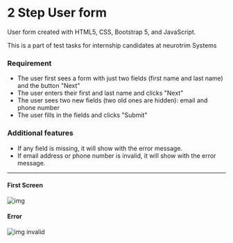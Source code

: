 # 2 Step User form

User form created with HTML5, CSS, Bootstrap 5, and JavaScript.

This is a part of test tasks for internship candidates at neurotrim Systems

### Requirement

- The user first sees a form with just two fields (first name and last name) and the button "Next"
- The user enters their first and last name and clicks "Next"
- The user sees two new fields (two old ones are hidden): email and phone number
- The user fills in the fields and clicks "Submit"

### Additional features

- If any field is missing, it will show with the error message.
- If email address or phone number is invalid, it will show with the error message.

___

#### First Screen 
![img](https://i.imgur.com/kFvYVtim.jpg)


#### Error
![img invalid](https://i.imgur.com/StCS4iIm.jpg)
